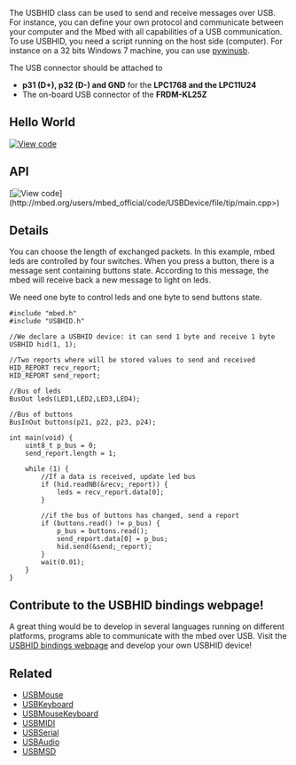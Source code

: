 The USBHID class can be used to send and receive messages over USB. For instance, you can define your own protocol and communicate between your computer and the Mbed with all capabilities of a USB communication. To use USBHID, you need a script running on the host side (computer). For instance on a 32 bits Windows 7 machine, you can use [pywinusb](http://code.google.com/p/pywinusb/).

The USB connector should be attached to 

  * **p31 (D+), p32 (D-) and GND** for the **LPC1768 and the LPC11U24**
  * The on-board USB connector of the **FRDM-KL25Z**

## Hello World

[![View code](https://www.mbed.com/embed/?url=https://developer.mbed.org/users/samux/code/USBHID_HelloWorld/)](https://developer.mbed.org/users/samux/code/USBHID_HelloWorld/file/tip/main.cpp) 

## API

[![View code](https://www.mbed.com/embed/?url=<http://mbed.org/users/mbed_official/code/USBDevice/)](http://mbed.org/users/mbed_official/code/USBDevice/file/tip/main.cpp>) 

## Details

You can choose the length of exchanged packets. In this example, mbed leds are controlled by four switches. When you press a button, there is a message sent containing buttons state. According to this message, the mbed will receive back a new message to light on leds.   
  
We need one byte to control leds and one byte to send buttons state.

```
#include "mbed.h"
#include "USBHID.h"

//We declare a USBHID device: it can send 1 byte and receive 1 byte
USBHID hid(1, 1);

//Two reports where will be stored values to send and received
HID_REPORT recv_report;
HID_REPORT send_report;

//Bus of leds
BusOut leds(LED1,LED2,LED3,LED4);

//Bus of buttons
BusInOut buttons(p21, p22, p23, p24);

int main(void) {
    uint8_t p_bus = 0;
    send_report.length = 1;

    while (1) {
        //If a data is received, update led bus
        if (hid.readNB(&recv;_report)) {
            leds = recv_report.data[0];
        }

        //if the bus of buttons has changed, send a report
        if (buttons.read() != p_bus) {
            p_bus = buttons.read();
            send_report.data[0] = p_bus;
            hid.send(&send;_report);
        }
        wait(0.01);
    }
}
```

## Contribute to the USBHID bindings webpage!

A great thing would be to develop in several languages running on different platforms, programs able to communicate with the mbed over USB. Visit the [USBHID bindings webpage](http://mbed.org/cookbook/USBHID-bindings-) and develop your own USBHID device!

## Related

  * [USBMouse](USBMouse)
  * [USBKeyboard](USBKeyboard)
  * [USBMouseKeyboard](USBMouseKeyboard)
  * [USBMIDI](USBMIDI)
  * [USBSerial](USBSerial)
  * [USBAudio](USBAudio)
  * [USBMSD](USBMSD)
